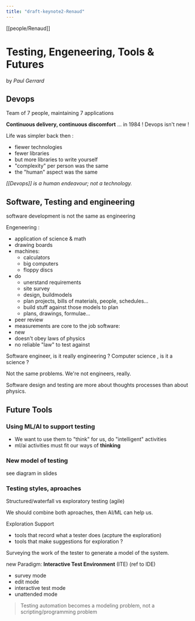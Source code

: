```yaml
---
title: "draft-keynote2-Renaud"
---
```

[[people/Renaud]]


# Testing, Engeneering, Tools & Futures
by *Paul Gerrard*

## Devops

Team of 7 people, maintaining 7 applications

**Continuous delivery, continuous discomfort**
... in 1984 ! Devops isn't new !

Life was simpler back then :
- fiewer technologies
- fewer libraries
- but more libraries to write yourself
- "complexity" per person was the same
- the "human" aspect was the same

*[[Devops]] is a human endeavour; not a technology.*

## Software, Testing and engineering

software development is not the same as engineering

Engeneering :
- application of science & math 
- drawing boards
- machines:
	- calculators
	- big computers
	- floppy discs
- do
	- unerstand requirements
	- site survey
	- design, buildmodels
	- plan projects, bills of materials, people, schedules...
	- build stuff against those models to plan
	- plans, drawings, formulae...
- peer review
- measurements are core to the job
software:
- new
- doesn't obey laws of physics
- no reliable "law" to test against

Software engineer, is it really engineering ?
Computer science , is it a science ?

Not the same problems. We're not engineers, really.

Software design and testing are more about thoughts processes than about physics.

## Future Tools

### Using ML/AI to support testing

- We want to use them to "think" for us, do "intelligent" activities
- ml/ai activities must fit our ways of **thinking**

### New model of testing
see diagram in slides


### Testing styles, aproaches
Structured/waterfall vs exploratory testing (agile)

We should combine both aproaches, then AI/ML can help us.

Exploration Support
- tools that record what a tester does (acpture the exploration)
- tools that make suggestions for exploration ?

Surveying the work of the tester to generate a model of the system.

new Paradigm:
**Interactive Test Environment** (ITE) (ref to IDE)
- survey mode
- edit mode
- interactive test mode
- unattended mode

>Testing automation becomes a modeling problem, not a scripting/programming problem


